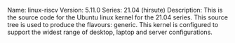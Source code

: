 Name:    linux-riscv
Version: 5.11.0
Series:  21.04 (hirsute)
Description:
    This is the source code for the Ubuntu linux kernel for the 21.04 series. This
    source tree is used to produce the flavours: generic.
    This kernel is configured to support the widest range of desktop, laptop and
    server configurations.
